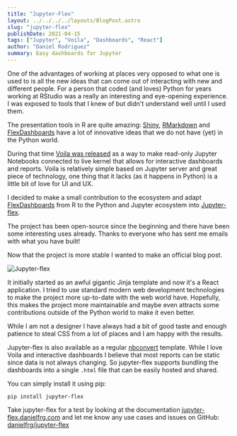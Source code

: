 ```yaml
---
title: "Jupyter-Flex"
layout: ../../../../layouts/BlogPost.astro
slug: "jupyter-flex"
publishDate: 2021-04-15
tags: ["Jupyter", "Voila", "Dashboards", "React"]
author: "Daniel Rodriguez"
summary: Easy dashboards for Jupyter
---
```


One of the advantages of working at places very opposed to what one is used to is all the
new ideas that can come out of interacting with new and different people.
For a person that coded (and loves) Python for years working at RStudio was a really
an interesting and eye-opening experience.
I was exposed to tools that I knew of but didn't understand well until I used them.

The presentation tools in R are quite amazing: [Shiny](https://shiny.rstudio.com/), [RMarkdown](http://rmarkdown.rstudio.com/) and [FlexDashboards](https://rmarkdown.rstudio.com/flexdashboard/)
have a lot of innovative ideas that we do not have (yet) in the Python world.

During that time [Voila was released](https://blog.jupyter.org/and-voil%C3%A0-f6a2c08a4a93?gi=af687f95c2d6)
as a way to make read-only Jupyter Notebooks connected to live kernel that allows for
interactive dashboards and reports.
Voila is relatively simple based on Jupyter server and great piece of technology, one thing that it lacks
(as it happens in Python) is a little bit of love for UI and UX.

I decided to make a small contribution to the ecosystem and adapt
[FlexDashboards](https://rmarkdown.rstudio.com/flexdashboard/) from R
to the Python and Jupyter ecosystem into [Jupyter-flex](https://jupyter-flex.danielfrg.com/).

The project has been open-source since the beginning and there have been some interesting uses already.
Thanks to everyone who has sent me emails with what you have built!

Now that the project is more stable I wanted to make an official blog post.

![Jupyter-flex](/images/jupyter-flex.png)

It initially started as an awful gigantic Jinja template and now it's a React application.
I tried to use standard modern web development technologies to make the project
more up-to-date with the web world have. Hopefully, this makes the project more maintainable and
maybe even attracts some contributions outside of the Python world to make it even better.

While I am not a designer I have always had a bit of good taste
and enough patience to steal CSS from a lot of places and I am happy with the results.

Jupyter-flex is also available as a regular [nbconvert](https://nbconvert.readthedocs.io/en/latest/)
template. While I love Voila and interactive dashboards I believe that most
reports can be static since data is not always changing.
So jupyter-flex supports bundling the dashboards into a single `.html` file that can be easily hosted and shared.

You can simply install it using pip:

```plain
pip install jupyter-flex
```

Take jupyter-flex for a test by looking at the documentation [jupyter-flex.danielfrg.com](https://jupyter-flex.danielfrg.com/)
and let me know any use cases and issues on GitHub: [danielfrg/jupyter-flex](https://github.com/danielfrg/jupyter-flex)
